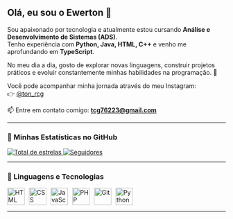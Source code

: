 ## Olá, eu sou o Ewerton 👋
 
Sou apaixonado por tecnologia e atualmente estou cursando **Análise e Desenvolvimento de Sistemas (ADS)**.  
Tenho experiência com **Python, Java, HTML, C++** e venho me aprofundando em **TypeScript**.  

No meu dia a dia, gosto de explorar novas linguagens, construir projetos práticos e evoluir constantemente minhas habilidades na programação. 🚀  

Você pode acompanhar minha jornada através do meu Instagram:  
👉 [@ton_rcg](https://www.instagram.com/ton_rcg)  

📫 Entre em contato comigo: **tcg76223@gmail.com**

---

### 🌟 Minhas Estatísticas no GitHub

<p>
  <a href="https://github.com/Pplton?tab=repositories&sort=stargazers">
    <img 
      alt="Total de estrelas" 
      title="Total de estrelas GitHub" 
      src="https://custom-icon-badges.demolab.com/github/stars/Pplton?color=55960c&style=for-the-badge&labelColor=488207&logo=star&label=estrelas"
    />
  </a>
  <a href="https://github.com/Pplton?tab=followers">
    <img 
      alt="Seguidores" 
      title="Me siga no GitHub" 
      src="https://custom-icon-badges.demolab.com/github/followers/Pplton?color=236ad3&labelColor=1155ba&style=for-the-badge&logo=github&label=Seguidores&logoColor=white"
    />
  </a>
</p>

---

### 🤖 Linguagens e Tecnologias

<div style="display: flex; flex-wrap: wrap; gap: 10px;">
<img alt="HTML" title="HTML" width="40px" src="https://cdn.jsdelivr.net/gh/devicons/devicon@latest/icons/html5/html5-original.svg"/>
<img alt="CSS" title="CSS" width="40px" src="https://cdn.jsdelivr.net/gh/devicons/devicon@latest/icons/css3/css3-original.svg"/>
<img alt="JavaScript" title="JavaScript" width="40px" src="https://cdn.jsdelivr.net/gh/devicons/devicon@latest/icons/javascript/javascript-original.svg"/>
<img alt="PHP" title="PHP" width="40px" src="https://cdn.jsdelivr.net/gh/devicons/devicon@latest/icons/php/php-original.svg"/>
<img alt="Git" title="Git" width="40px" src="https://cdn.jsdelivr.net/gh/devicons/devicon@latest/icons/git/git-original.svg"/>
<img alt="Python" title="Python" width="40px" src="https://cdn.jsdelivr.net/gh/devicons/devicon@latest/icons/python/python-original.svg"/>
</div>

---

